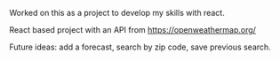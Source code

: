 Worked on this as a project to develop my skills with react.

React based project with an API from https://openweathermap.org/

Future ideas: add a forecast, search by zip code, save previous search.